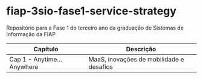 # fiap-3sio-fase1-service-strategy
Repositório para a Fase 1 do terceiro ano da graduação de Sistemas de Informação da FIAP

| Capítulo | Descrição                                    |
|----------|----------------------------------------------|
| Cap 1 - Anytime... Anywhere       | MaaS, inovações de mobilidade e desafios                           |
